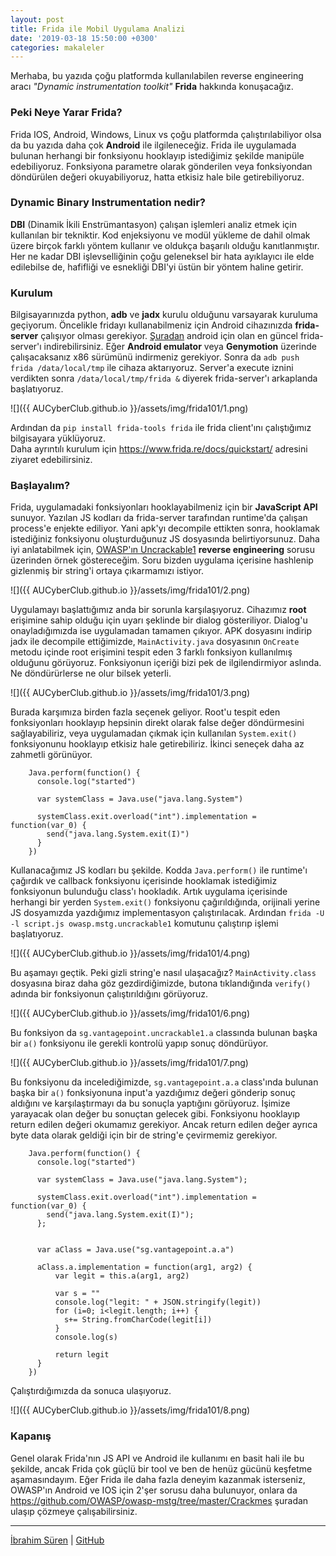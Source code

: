 ```yaml
---
layout: post
title: Frida ile Mobil Uygulama Analizi
date: '2019-03-18 15:50:00 +0300'
categories: makaleler
---
```


Merhaba, bu yazıda çoğu platformda kullanılabilen reverse engineering aracı *"Dynamic instrumentation toolkit"* **Frida**
hakkında konuşacağız.

### Peki Neye Yarar Frida?
Frida IOS, Android, Windows, Linux vs çoğu platformda çalıştırılabiliyor olsa da bu yazıda daha çok **Android** ile ilgileneceğiz. Frida ile uygulamada bulunan herhangi bir fonksiyonu hooklayıp istediğimiz şekilde manipüle edebiliyoruz. Fonksiyona parametre olarak gönderilen veya fonksiyondan döndürülen değeri okuyabiliyoruz, hatta etkisiz hale bile getirebiliyoruz.

### Dynamic Binary Instrumentation nedir?
**DBI** (Dinamik İkili Enstrümantasyon) çalışan işlemleri analiz etmek için kullanılan bir tekniktir. Kod enjeksiyonu ve modül yükleme de dahil olmak üzere birçok farklı yöntem kullanır ve oldukça başarılı olduğu kanıtlanmıştır.
Her ne kadar DBI işlevselliğinin çoğu geleneksel bir hata ayıklayıcı ile elde edilebilse de, hafifliği ve esnekliği DBI'yi üstün bir yöntem haline getirir.


### Kurulum
Bilgisayarınızda python, **adb** ve **jadx** kurulu olduğunu varsayarak kuruluma geçiyorum.
Öncelikle fridayı kullanabilmeniz için Android cihazınızda **frida-server** çalışıyor olması gerekiyor. <a href="https://github.com/frida/frida/releases">Şuradan</a> android için olan en güncel frida-server'ı indirebilirsiniz. Eğer **Android emulator** veya **Genymotion** üzerinde çalışacaksanız x86 sürümünü indirmeniz gerekiyor. Sonra da ```adb push frida /data/local/tmp``` ile cihaza aktarıyoruz. Server'a execute iznini verdikten sonra ```/data/local/tmp/frida &``` diyerek frida-server'ı arkaplanda başlatıyoruz.

![]({{ AUCyberClub.github.io }}/assets/img/frida101/1.png)


Ardından da ```pip install frida-tools frida``` ile frida client'ını çalıştığımız bilgisayara yüklüyoruz.<br>
Daha ayrıntılı kurulum için https://www.frida.re/docs/quickstart/ adresini ziyaret edebilirsiniz.

### Başlayalım?
Frida, uygulamadaki fonksiyonları hooklayabilmeniz için bir **JavaScript API** sunuyor. Yazılan JS kodları da frida-server tarafından runtime'da çalışan process'e enjekte ediliyor. Yani apk'yı decompile ettikten sonra, hooklamak istediğiniz fonksiyonu oluşturduğunuz JS dosyasında belirtiyorsunuz. Daha iyi anlatabilmek için, <a href="https://github.com/OWASP/owasp-mstg/tree/master/Crackmes/Android/Level_01">OWASP'ın Uncrackable1</a> **reverse engineering** sorusu üzerinden örnek göstereceğim. Soru bizden uygulama içerisine hashlenip gizlenmiş bir string'i ortaya çıkarmamızı istiyor.

![]({{ AUCyberClub.github.io }}/assets/img/frida101/2.png)

Uygulamayı başlattığımız anda bir sorunla karşılaşıyoruz. Cihazımız **root** erişimine sahip olduğu için uyarı şeklinde bir dialog gösteriliyor. Dialog'u onayladığımızda ise uygulamadan tamamen çıkıyor. APK dosyasını indirip jadx ile decompile ettiğimizde, ```MainActivity.java``` dosyasının ``OnCreate`` metodu içinde root erişimini tespit eden 3 farklı fonksiyon kullanılmış olduğunu görüyoruz. Fonksiyonun içeriği bizi pek de ilgilendirmiyor aslında. Ne döndürürlerse ne olur bilsek yeterli.	

![]({{ AUCyberClub.github.io }}/assets/img/frida101/3.png)

Burada karşımıza birden fazla seçenek geliyor. Root'u tespit eden fonksiyonları hooklayıp hepsinin direkt olarak false değer döndürmesini sağlayabiliriz, veya uygulamadan çıkmak için kullanılan ```System.exit()``` fonksiyonunu hooklayıp etkisiz hale getirebiliriz. İkinci seneçek daha az zahmetli görünüyor.

```
	Java.perform(function() {
	  console.log("started")

	  var systemClass = Java.use("java.lang.System")

	  systemClass.exit.overload("int").implementation = function(var_0) {
	    send("java.lang.System.exit(I)")
	  }
	})
```

Kullanacağımız JS kodları bu şekilde. Kodda ```Java.perform()``` ile runtime'ı çağırdık ve callback fonksiyonu içerisinde hooklamak istediğimiz fonksiyonun bulunduğu class'ı hookladık. Artık uygulama içerisinde herhangi bir yerden ```System.exit()``` fonksiyonu çağırıldığında, orijinali yerine JS dosyamızda yazdığımız implementasyon çalıştırılacak.
Ardından ```frida -U -l script.js owasp.mstg.uncrackable1``` komutunu çalıştırıp işlemi başlatıyoruz.

![]({{ AUCyberClub.github.io }}/assets/img/frida101/4.png)

Bu aşamayı geçtik. Peki gizli string'e nasıl ulaşacağız? ```MainActivity.class``` dosyasına biraz daha göz gezdirdiğimizde, butona tıklandığında ```verify()``` adında bir fonksiyonun çalıştırıldığını görüyoruz.

![]({{ AUCyberClub.github.io }}/assets/img/frida101/6.png)

Bu fonksiyon da ```sg.vantagepoint.uncrackable1.a``` classında bulunan başka bir ```a()``` fonksiyonu ile gerekli kontrolü yapıp sonuç döndürüyor.

![]({{ AUCyberClub.github.io }}/assets/img/frida101/7.png)

Bu fonksiyonu da incelediğimizde, ```sg.vantagepoint.a.a``` class'ında bulunan başka bir ```a()``` fonksiyonuna input'a yazdığımız değeri gönderip sonuç aldığını ve karşılaştırmayı da bu sonuçla yaptığını görüyoruz. İşimize yarayacak olan değer bu sonuçtan gelecek gibi. Fonksiyonu hooklayıp return edilen değeri okumamız gerekiyor. Ancak return edilen değer ayrıca byte data olarak geldiği için bir de string'e çevirmemiz gerekiyor.

```
	Java.perform(function() {
	  console.log("started")

	  var systemClass = Java.use("java.lang.System");

	  systemClass.exit.overload("int").implementation = function(var_0) {
	    send("java.lang.System.exit(I)");
	  };


	  var aClass = Java.use("sg.vantagepoint.a.a")

	  aClass.a.implementation = function(arg1, arg2) {
	      var legit = this.a(arg1, arg2)

	      var s = ""  
	      console.log("legit: " + JSON.stringify(legit))
	      for (i=0; i<legit.length; i++) {
	        s+= String.fromCharCode(legit[i])
	      }
	      console.log(s)

	      return legit
	  }
	})
```

Çalıştırdığımızda da sonuca ulaşıyoruz.

![]({{ AUCyberClub.github.io }}/assets/img/frida101/8.png)

### Kapanış
Genel olarak Frida'nın JS API ve Android ile kullanımı en basit hali ile bu şekilde, ancak Frida çok güçlü bir tool ve ben de henüz gücünü keşfetme aşamasındayım. Eğer Frida ile daha fazla deneyim kazanmak isterseniz, OWASP'ın Android ve IOS için 2'şer sorusu daha bulunuyor, onlara da <a href="https://github.com/OWASP/owasp-mstg/tree/master/Crackmes">https://github.com/OWASP/owasp-mstg/tree/master/Crackmes</a> şuradan ulaşıp çözmeye çalışabilirsiniz.

----------------
[İbrahim Süren](https://twitter.com/ibrahimsn98) | [GitHub](https://github.com/ibrahimsn98)

